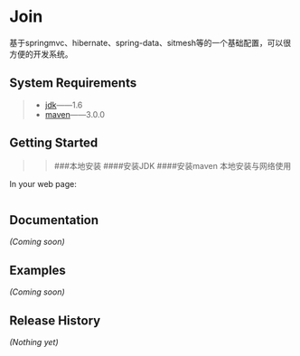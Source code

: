 [jdk]:http://www.oracle.com/technetwork/java/javase/downloads/index.html
[maven]:http://maven.apache.org/
# Join
基于springmvc、hibernate、spring-data、sitmesh等的一个基础配置，可以很方便的开发系统。

## System Requirements
> + [jdk][jdk]——1.6
> + [maven][maven]——3.0.0
>

## Getting Started
>
>>###本地安装
>>####安装JDK
>>####安装maven
>本地安装与网络使用
>
>>
>>
>>

In your web page:

```html

```

## Documentation
_(Coming soon)_

## Examples
_(Coming soon)_

## Release History
_(Nothing yet)_
